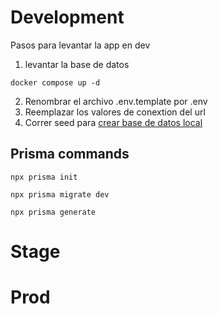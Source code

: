 # Development
Pasos para levantar la app en dev

1. levantar la base de datos
```
docker compose up -d 
```
2. Renombrar el archivo .env.template por .env
3. Reemplazar los valores de conextion del url
4. Correr seed para [crear base de datos local](http://localhost:3000/api/seed)

## Prisma commands
```
npx prisma init

npx prisma migrate dev

npx prisma generate
```

# Stage

# Prod